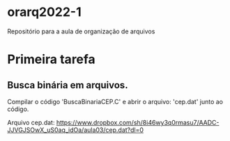 # orarq2022-1
Repositório para a aula de organização de arquivos

# Primeira tarefa 
## Busca binária em arquivos.
Compilar o código 'BuscaBinariaCEP.C' e abrir o arquivo: 'cep.dat' junto ao código.

Arquivo cep.dat: https://www.dropbox.com/sh/8i46wy3q0rmasu7/AADC-JJVGJSOwX_uS0aq_idOa/aula03/cep.dat?dl=0

